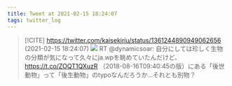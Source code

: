 ```yaml
---
title: Tweet at 2021-02-15 18:24:07
tags: twitter_log
---
```


> [!CITE] https://twitter.com/kaisekiriu/status/1361244890949062656 (2021-02-15 18:24:07)
> ![](https://twitter.com/kaisekiriu/status/1361244890949062656)
> RT @dynamicsoar: 自分にしては珍しく生物の分類が気になって久々にja.wpを眺めていたんだけど、
> https://t.co/ZOQT1QXuzR （2018-08-16T09:40:45の版）にある「後世動物」って「後生動物」のtypoなんだろうか…それとも別物？
